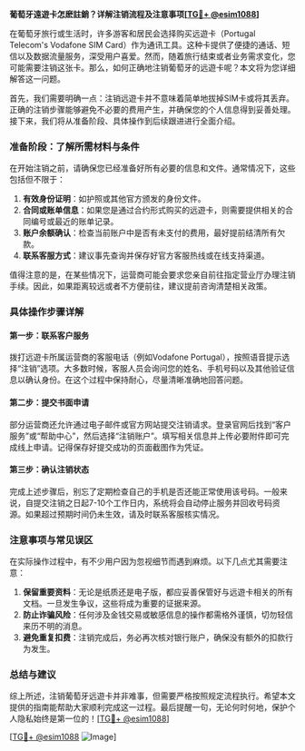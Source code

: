 **葡萄牙遠遊卡怎麽註銷？详解注销流程及注意事项[[TG💪+ @esim1088](https://t.me/s/esim1088)]**

在葡萄牙旅行或生活时，许多游客和居民会选择购买远遊卡（Portugal Telecom's Vodafone SIM Card）作为通讯工具。这种卡提供了便捷的通话、短信以及数据流量服务，深受用户喜爱。然而，随着旅行结束或者业务需求变化，您可能需要注销这张卡。那么，如何正确地注销葡萄牙的远遊卡呢？本文将为您详细解答这一问题。

首先，我们需要明确一点：注销远遊卡并不意味着简单地拔掉SIM卡或将其丢弃。正确的注销步骤能够避免不必要的费用产生，并确保您的个人信息得到妥善处理。接下来，我们将从准备阶段、具体操作到后续跟进进行全面介绍。

### 准备阶段：了解所需材料与条件

在开始注销之前，请确保您已经准备好所有必要的信息和文件。通常情况下，这些包括但不限于：

1. **有效身份证明**：如护照或其他官方颁发的身份文件。
2. **合同或账单信息**：如果您是通过合约形式购买的远遊卡，则需要提供相关的合同编号或最近的账单记录。
3. **账户余额确认**：检查当前账户中是否有未支付的费用，最好提前结清所有欠款。
4. **联系客服方式**：建议事先查询并保存好官方客服热线或在线支持渠道。

值得注意的是，在某些情况下，运营商可能会要求您亲自前往指定营业厅办理注销手续。因此，如果距离较远或者不方便前往，建议提前咨询清楚相关政策。

### 具体操作步骤详解

#### 第一步：联系客户服务
拨打远遊卡所属运营商的客服电话（例如Vodafone Portugal），按照语音提示选择“注销”选项。大多数时候，客服人员会询问您的姓名、手机号码以及其他验证信息以确认身份。在这个过程中保持耐心，尽量清晰准确地回答问题。

#### 第二步：提交书面申请
部分运营商还允许通过电子邮件或官方网站提交注销请求。登录官网后找到“客户服务”或“帮助中心”，然后选择“注销账户”。填写相关信息并上传必要附件即可完成线上申请。记得保存好提交成功的页面截图作为凭证。

#### 第三步：确认注销状态
完成上述步骤后，别忘了定期检查自己的手机是否还能正常使用该号码。一般来说，自提交注销之日起7-10个工作日内，系统将会自动停止服务并回收号码资源。如果超过预期时间仍未生效，请及时联系客服核实情况。

### 注意事项与常见误区

在实际操作过程中，有不少用户因为忽视细节而遇到麻烦。以下几点尤其需要注意：

1. **保留重要资料**：无论是纸质还是电子版，都应妥善保管好与远遊卡相关的所有文档。一旦发生争议，这些将成为重要的证据来源。
2. **防止诈骗风险**：任何涉及金钱交易或敏感信息的操作都需格外谨慎，切勿轻信来历不明的消息。
3. **避免重复扣费**：注销完成后，务必再次核对银行账户，确保没有额外的扣款行为发生。

### 总结与建议

综上所述，注销葡萄牙远遊卡并非难事，但需要严格按照规定流程执行。希望本文提供的指南能帮助大家顺利完成这一过程。最后提醒一句，无论何时何地，保护个人隐私始终是第一位的！[[TG💪+ @esim1088](https://t.me/s/esim1088)]

[[TG💪+ @esim1088](https://t.me/s/esim1088) ![Image](https://i.postimg.cc/4NQfJmqS/Snipaste-2025-05-13-00-14-12.png)]